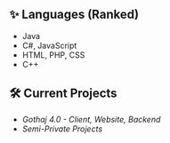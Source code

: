 ## ✨ Languages (Ranked)
- Java
- C#, JavaScript
- HTML, PHP, CSS
- C++

## 🛠️ Current Projects
- *Gothaj 4.0 - Client, Website, Backend*
- *Semi-Private Projects*


